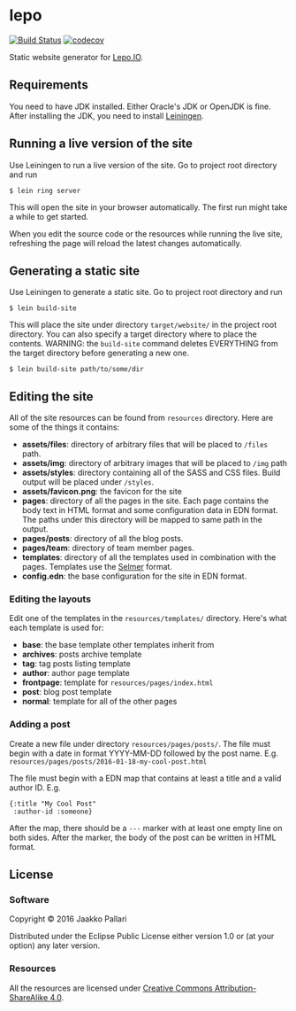 # lepo

[![Build Status](https://travis-ci.org/Lepovirta/lepo.svg?branch=master)](https://travis-ci.org/Lepovirta/lepo)
[![codecov](https://codecov.io/gh/Lepovirta/lepo/branch/master/graph/badge.svg)](https://codecov.io/gh/Lepovirta/lepo)

Static website generator for [Lepo.IO](https://lepo.io/).

## Requirements

You need to have JDK installed.
Either Oracle's JDK or OpenJDK is fine.
After installing the JDK, you need to install [Leiningen](http://leiningen.org/).

## Running a live version of the site

Use Leiningen to run a live version of the site.
Go to project root directory and run

    $ lein ring server

This will open the site in your browser automatically.
The first run might take a while to get started.

When you edit the source code or the resources while running the live site,
refreshing the page will reload the latest changes automatically.

## Generating a static site

Use Leiningen to generate a static site.
Go to project root directory and run

    $ lein build-site

This will place the site under directory `target/website/` in the project root directory.
You can also specify a target directory where to place the contents.
WARNING: the `build-site` command deletes EVERYTHING from the target directory before generating a new one.

    $ lein build-site path/to/some/dir

## Editing the site

All of the site resources can be found from `resources` directory.
Here are some of the things it contains:

* **assets/files**: directory of arbitrary files that will be placed to `/files` path.
* **assets/img**: directory of arbitrary images that will be placed to `/img` path
* **assets/styles**: directory containing all of the SASS and CSS files.
  Build output will be placed under `/styles`.
* **assets/favicon.png**: the favicon for the site
* **pages**: directory of all the pages in the site.
  Each page contains the body text in HTML format and some configuration data in EDN format.
  The paths under this directory will be mapped to same path in the output.
* **pages/posts**: directory of all the blog posts.
* **pages/team**: directory of team member pages.
* **templates**: directory of all the templates used in combination with the pages.
  Templates use the [Selmer](https://github.com/yogthos/Selmer) format.
* **config.edn**: the base configuration for the site in EDN format.

### Editing the layouts

Edit one of the templates in the `resources/templates/` directory.
Here's what each template is used for:

* **base**: the base template other templates inherit from
* **archives**: posts archive template
* **tag**: tag posts listing template
* **author**: author page template
* **frontpage**: template for `resources/pages/index.html`
* **post**: blog post template
* **normal**: template for all of the other pages

### Adding a post

Create a new file under directory `resources/pages/posts/`.
The file must begin with a date in format YYYY-MM-DD followed by the post name.
E.g. `resources/pages/posts/2016-01-18-my-cool-post.html`

The file must begin with a EDN map that contains at least a title and a valid author ID.
E.g.

```
{:title "My Cool Post"
 :author-id :someone}
```

After the map, there should be a `---` marker with at least one empty line on both sides.
After the marker, the body of the post can be written in HTML format.

## License

### Software

Copyright © 2016 Jaakko Pallari

Distributed under the Eclipse Public License either version 1.0 or (at
your option) any later version.

### Resources

All the resources are licensed under
[Creative Commons Attribution-ShareAlike 4.0](http://creativecommons.org/licenses/by-sa/4.0/).
